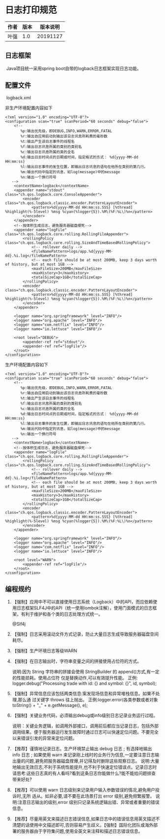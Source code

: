 # 日志打印规范

| 作者 | 版本 | 版本说明 |
| ---- | ---- | -------- |
| 叶强 | 1.0  | 20191127 |

## 日志框架

​	Java项目统一采用spring boot自带的logback日志框架实现日志功能。

## 配置文件

​	logback.xml

非生产环境配置内容如下

```
<?xml version="1.0" encoding="UTF-8"?>
<configuration scan="true" scanPeriod="60 seconds" debug="false">
    <!--
       %p:输出优先级，即DEBUG,INFO,WARN,ERROR,FATAL
       %r:输出自应用启动到输出该日志讯息所耗费的毫秒数
       %t:输出产生该日志事件的线程名
       %f:输出日志讯息所属的类别的类别名
       %c:输出日志讯息所属的类的全名
       %d:输出日志时间点的日期或时间，指定格式的方式： %d{yyyy-MM-dd HH:mm:ss}
       %l:输出日志事件的发生位置，即输出日志讯息的语句在他所在类别的第几行。
       %m:输出代码中指定的讯息，如log(message)中的message
       %n:输出一个换行符号
   -->
    <contextName>logback</contextName>
    <appender name="stdout" class="ch.qos.logback.core.ConsoleAppender">
        <encoder class="ch.qos.logback.classic.encoder.PatternLayoutEncoder">
            <pattern>%d{yyyy-MM-dd HH:mm:ss.SSS} [%thread] %highlight(%-5level) %msg %cyan(%logger{5}).%M\(%F:%L\)%n</pattern>
        </encoder>
    </appender>
    <!--按体积生成日志，避免服务器磁盘撑死-->
    <appender name="logFile" class="ch.qos.logback.core.rolling.RollingFileAppender">
        <rollingPolicy class="ch.qos.logback.core.rolling.SizeAndTimeBasedRollingPolicy">
            <!-- rollover daily -->
            <fileNamePattern>logs/app.%d{yyyy-MM-dd}.%i.log</fileNamePattern>
            <!-- each file should be at most 200MB, keep 3 days worth of history, but at most 1GB -->
            <maxFileSize>200MB</maxFileSize>
            <maxHistory>3</maxHistory>
            <totalSizeCap>1GB</totalSizeCap>
        </rollingPolicy>
        <encoder class="ch.qos.logback.classic.encoder.PatternLayoutEncoder">
            <pattern>%d{yyyy-MM-dd HH:mm:ss.SSS} [%thread] %highlight(%-5level) %msg %cyan(%logger{5}).%M\(%F:%L\)%n</pattern>
        </encoder>
    </appender>

    <logger name="org.springframework" level="INFO"/>
    <logger name="org.apache" level="INFO"/>
    <logger name="com.netflix" level="INFO"/>
    <logger name="io.lettuce" level="INFO"/>

    <root level="DEBUG">
        <appender-ref ref="stdout"/>
        <appender-ref ref="logFile"/>
    </root>
</configuration>
```

生产环境配置内容如下

```
<?xml version="1.0" encoding="UTF-8"?>
<configuration scan="true" scanPeriod="60 seconds" debug="false">
    <!--
       %p:输出优先级，即DEBUG,INFO,WARN,ERROR,FATAL
       %r:输出自应用启动到输出该日志讯息所耗费的毫秒数
       %t:输出产生该日志事件的线程名
       %f:输出日志讯息所属的类别的类别名
       %c:输出日志讯息所属的类的全名
       %d:输出日志时间点的日期或时间，指定格式的方式： %d{yyyy-MM-dd HH:mm:ss}
       %l:输出日志事件的发生位置，即输出日志讯息的语句在他所在类别的第几行。
       %m:输出代码中指定的讯息，如log(message)中的message
       %n:输出一个换行符号
   -->
    <contextName>logback</contextName>    
    <!--按体积生成日志，避免服务器磁盘撑死-->
    <appender name="logFile" class="ch.qos.logback.core.rolling.RollingFileAppender">
        <rollingPolicy class="ch.qos.logback.core.rolling.SizeAndTimeBasedRollingPolicy">
            <!-- rollover daily -->
            <fileNamePattern>logs/app.%d{yyyy-MM-dd}.%i.log</fileNamePattern>
            <!-- each file should be at most 200MB, keep 3 days worth of history, but at most 1GB -->
            <maxFileSize>200MB</maxFileSize>
            <maxHistory>3</maxHistory>
            <totalSizeCap>1GB</totalSizeCap>
        </rollingPolicy>
        <encoder class="ch.qos.logback.classic.encoder.PatternLayoutEncoder">
            <pattern>%d{yyyy-MM-dd HH:mm:ss.SSS} [%thread] %highlight(%-5level) %msg %cyan(%logger{5}).%M\(%F:%L\)%n</pattern>
        </encoder>
    </appender>

    <logger name="org.springframework" level="INFO"/>
    <logger name="org.apache" level="INFO"/>
    <logger name="com.netflix" level="INFO"/>
    <logger name="io.lettuce" level="INFO"/>

    <root level="WARN">        
        <appender-ref ref="logFile"/>
    </root>
</configuration>
```



## 编程规约

1. 【强制】应用中不可以直接使用日志系统（Logback）中的API，而应依赖使用日志框架SLF4J中的API（统一使用lombok注解），使用门面模式的日志框架，有利于维护和各个类的日志处理方式统一。

   @Slf4j

2. 【强制】日志采用滚动文件方式记录，防止大量日志生成导致服务器磁盘空间耗尽。

3. 【强制】生产环境日志等级WARN

4. 【强制】在日志输出时，字符串变量之间的拼接使用占位符的方式。

   说明:因为 String 字符串的拼接会使用 StringBuilder 的 append()方式,有一定的性能损耗。使用占位符
   仅是替换动作,可以有效提升性能。
   正例: logger.debug("Processing trade with id: {} and symbol: {}", id, symbol);

6. 【强制】异常信息应该包括两类信息:案发现场信息和异常堆栈信息。如果不处理,那么通
   过关键字 throws 往上抛出。
   正例:logger.error(各类参数或者对象 toString() + "_" + e.getMessage(), e);

7. 【强制】关键业务代码，必须输出debug或info级别日志记录业务运行过程。

   说明：关键业务逻辑，如调用外部接口，调用前后都应当记录日志，包括外部调用结果。便于服务器运行发生故障时通过日志可以快速定位问题。不要完全以来错误引发的异常来定位问题。

8. 【推荐】谨慎地记录日志。生产环境禁止输出 debug 日志 ; 有选择地输出 info 日志 ; 如果使用 warn 来记录刚上线时的业务行为信息,一定要注意日志输出量的问题,避免把服务器磁盘撑爆,并记得及时删除这些观察日志。
说明:大量地输出无效日志,不利于系统性能提升,也不利于快速定位错误点。记录日志时请思考:这些日志真的有人看吗?看到这条日志你能做什么?能不能给问题排查带来好处?
9. 【推荐】可以使用 warn 日志级别来记录用户输入参数错误的情况,避免用户投诉时,无所
适从。如非必要,请不要在此场景打出 error 级别,避免频繁报警。
说明:注意日志输出的级别,error 级别只记录系统逻辑出错、异常或者重要的错误信息。

10. 【推荐】尽量用英文来描述日志错误信息,如果日志中的错误信息用英文描述不清楚的话使用中文描述即可,否则容易产生歧义。【强制】国际化团队或海外部署的服务器由于字符集问题,使用全英文来注释和描述日志错误信息。
